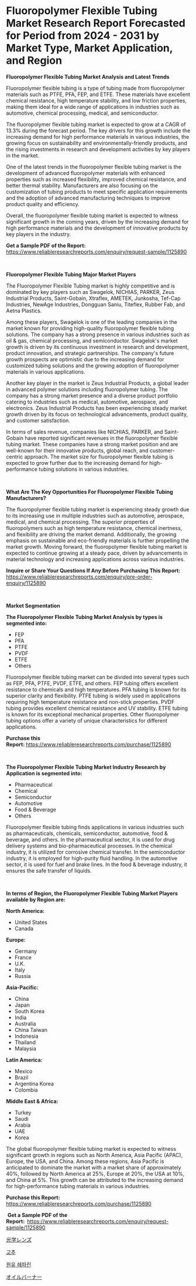 <p><h1>Fluoropolymer Flexible Tubing Market Research Report Forecasted for Period from 2024 -  2031 by Market Type, Market Application, and Region</h1></p><p><strong>Fluoropolymer Flexible Tubing Market Analysis and Latest Trends</strong></p>
<p><p>Fluoropolymer flexible tubing is a type of tubing made from fluoropolymer materials such as PTFE, PFA, FEP, and ETFE. These materials have excellent chemical resistance, high temperature stability, and low friction properties, making them ideal for a wide range of applications in industries such as automotive, chemical processing, medical, and semiconductor.</p><p>The fluoropolymer flexible tubing market is expected to grow at a CAGR of 13.3% during the forecast period. The key drivers for this growth include the increasing demand for high performance materials in various industries, the growing focus on sustainability and environmentally-friendly products, and the rising investments in research and development activities by key players in the market.</p><p>One of the latest trends in the fluoropolymer flexible tubing market is the development of advanced fluoropolymer materials with enhanced properties such as increased flexibility, improved chemical resistance, and better thermal stability. Manufacturers are also focusing on the customization of tubing products to meet specific application requirements and the adoption of advanced manufacturing techniques to improve product quality and efficiency.</p><p>Overall, the fluoropolymer flexible tubing market is expected to witness significant growth in the coming years, driven by the increasing demand for high performance materials and the development of innovative products by key players in the industry.</p></p>
<p><strong>Get a Sample PDF of the Report:&nbsp;</strong> <a href="https://www.reliableresearchreports.com/enquiry/request-sample/1125890">https://www.reliableresearchreports.com/enquiry/request-sample/1125890</a></p>
<p>&nbsp;</p>
<p><strong>Fluoropolymer Flexible Tubing Major Market Players</strong></p>
<p><p>The Fluoropolymer Flexible Tubing market is highly competitive and is dominated by key players such as Swagelok, NICHIAS, PARKER, Zeus Industrial Products, Saint-Gobain, Xtraflex, AMETEK, Junkosha, Tef-Cap Industries, NewAge Industries, Dongguan Saniu, Titeflex, Rubber Fab, and Aetna Plastics. </p><p>Among these players, Swagelok is one of the leading companies in the market known for providing high-quality fluoropolymer flexible tubing solutions. The company has a strong presence in various industries such as oil & gas, chemical processing, and semiconductor. Swagelok's market growth is driven by its continuous investment in research and development, product innovation, and strategic partnerships. The company's future growth prospects are optimistic due to the increasing demand for customized tubing solutions and the growing adoption of fluoropolymer materials in various applications.</p><p>Another key player in the market is Zeus Industrial Products, a global leader in advanced polymer solutions including fluoropolymer tubing. The company has a strong market presence and a diverse product portfolio catering to industries such as medical, automotive, aerospace, and electronics. Zeus Industrial Products has been experiencing steady market growth driven by its focus on technological advancements, product quality, and customer satisfaction.</p><p>In terms of sales revenue, companies like NICHIAS, PARKER, and Saint-Gobain have reported significant revenues in the fluoropolymer flexible tubing market. These companies have a strong market position and are well-known for their innovative products, global reach, and customer-centric approach. The market size for fluoropolymer flexible tubing is expected to grow further due to the increasing demand for high-performance tubing solutions in various industries.</p></p>
<p>&nbsp;</p>
<p><strong>What Are The Key Opportunities For Fluoropolymer Flexible Tubing Manufacturers?</strong></p>
<p><p>The fluoropolymer flexible tubing market is experiencing steady growth due to its increasing use in multiple industries such as automotive, aerospace, medical, and chemical processing. The superior properties of fluoropolymers such as high temperature resistance, chemical inertness, and flexibility are driving the market demand. Additionally, the growing emphasis on sustainable and eco-friendly materials is further propelling the market growth. Moving forward, the fluoropolymer flexible tubing market is expected to continue growing at a steady pace, driven by advancements in material technology and increasing applications across various industries.</p></p>
<p><strong>Inquire or Share Your Questions If Any Before Purchasing This Report:</strong> <a href="https://www.reliableresearchreports.com/enquiry/pre-order-enquiry/1125890">https://www.reliableresearchreports.com/enquiry/pre-order-enquiry/1125890</a></p>
<p>&nbsp;</p>
<p><strong>Market Segmentation</strong></p>
<p><strong>The Fluoropolymer Flexible Tubing Market Analysis by types is segmented into:</strong></p>
<p><ul><li>FEP</li><li>PFA</li><li>PTFE</li><li>PVDF</li><li>ETFE</li><li>Others</li></ul></p>
<p><p>Fluoropolymer flexible tubing market can be divided into several types such as FEP, PFA, PTFE, PVDF, ETFE, and others. FEP tubing offers excellent resistance to chemicals and high temperatures. PFA tubing is known for its superior clarity and flexibility. PTFE tubing is widely used in applications requiring high temperature resistance and non-stick properties. PVDF tubing provides excellent chemical resistance and UV stability. ETFE tubing is known for its exceptional mechanical properties. Other fluoropolymer tubing options offer a variety of unique characteristics for different applications.</p></p>
<p><strong>Purchase this Report:&nbsp;</strong><a href="https://www.reliableresearchreports.com/purchase/1125890">https://www.reliableresearchreports.com/purchase/1125890</a></p>
<p>&nbsp;</p>
<p><strong>The Fluoropolymer Flexible Tubing Market Industry Research by Application is segmented into:</strong></p>
<p><ul><li>Pharmaceutical</li><li>Chemical</li><li>Semiconductor</li><li>Automotive</li><li>Food & Beverage</li><li>Others</li></ul></p>
<p><p>Fluoropolymer flexible tubing finds applications in various industries such as pharmaceuticals, chemicals, semiconductor, automotive, food & beverage, and others. In the pharmaceutical sector, it is used for drug delivery systems and bio-pharmaceutical processes. In the chemical industry, it is utilized for corrosive chemical transfer. In the semiconductor industry, it is employed for high-purity fluid handling. In the automotive sector, it is used for fuel and brake lines. In the food & beverage industry, it ensures the safe transfer of liquids.</p></p>
<p>&nbsp;</p>
<p><strong>In terms of Region, the Fluoropolymer Flexible Tubing Market Players available by Region are:</strong></p>
<p>
    <p> <strong> North America: </strong>
        <ul>
            <li>United States</li>
            <li>Canada</li>
        </ul>
        </p> 
    <p> <strong> Europe: </strong>
        <ul>
            <li>Germany</li>
            <li>France</li>
            <li>U.K.</li>
            <li>Italy</li>
            <li>Russia</li>
        </ul>
        </p> 
    <p> <strong> Asia-Pacific: </strong>
        <ul>
            <li>China</li>
            <li>Japan</li>
            <li>South Korea</li>
            <li>India</li>
            <li>Australia</li>
            <li>China Taiwan</li>
            <li>Indonesia</li>
            <li>Thailand</li>
            <li>Malaysia</li>
        </ul>
        </p> 
    <p> <strong> Latin America: </strong>
        <ul>
            <li>Mexico</li>
            <li>Brazil</li>
            <li>Argentina Korea</li>
            <li>Colombia</li>
        </ul>
        </p> 
    <p> <strong> Middle East & Africa: </strong>
        <ul>
            <li>Turkey</li>
            <li>Saudi</li>
            <li>Arabia</li>
            <li>UAE</li>
            <li>Korea</li>
        </ul>
    </p>
    </p>
<p><p>The global fluoropolymer flexible tubing market is expected to witness significant growth in regions such as North America, Asia Pacific (APAC), Europe, the USA, and China. Among these regions, Asia Pacific is anticipated to dominate the market with a market share of approximately 40%, followed by North America at 25%, Europe at 20%, the USA at 10%, and China at 5%. This growth can be attributed to the increasing demand for high-performance tubing materials in various industries.</p></p>
<p><strong>Purchase this Report: </strong><a href="https://www.reliableresearchreports.com/purchase/1125890">https://www.reliableresearchreports.com/purchase/1125890</a></p>
<p>&nbsp;<strong>Get a Sample PDF of the Report:&nbsp;&nbsp;</strong><a href="https://www.reliableresearchreports.com/enquiry/request-sample/1125890">https://www.reliableresearchreports.com/enquiry/request-sample/1125890</a></p>
<p><strong></strong></p>
<p><p><a href="https://medium.com/@desekay3566/%E7%9C%BC%E7%A7%91%E3%83%AC%E3%83%B3%E3%82%BA%E5%B8%82%E5%A0%B4-2031%E5%B9%B4%E3%81%BE%E3%81%A7%E3%81%AE%E5%8B%95%E5%90%91-%E4%BA%88%E6%B8%AC-%E7%AB%B6%E5%90%88%E5%88%86%E6%9E%90-60d70cbe2f46">光学レンズ</a></p><p><a href="https://medium.com/@adonispellea2022/%EC%B9%B4%ED%94%84%EC%8B%9C%EC%BF%B0-%EC%8B%9C%EC%9E%A5-%EC%A0%90%EC%9C%A0%EC%9C%A8-%EB%B3%80%ED%99%94-%EB%B0%8F-%EC%8B%9C%EC%9E%A5-%EC%84%B1%EC%9E%A5-%EB%8F%99%ED%96%A5-2024-2031%EB%85%84-03bd1727ef27">고추</a></p><p><a href="https://medium.com/@adonispellea2022/%ED%81%AC%EB%A3%A8%EB%93%9C-%ED%97%A4%ED%8C%8C%EB%A6%B0-%EC%8B%9C%EC%9E%A5-%EA%B7%9C%EB%AA%A8-%EC%8B%9C%EC%9E%A5-%EC%A0%84%EB%A7%9D-%EB%B0%8F-%EC%8B%9C%EC%9E%A5-%EC%98%88%EC%B8%A1-2024%EB%85%84%EB%B6%80%ED%84%B0-2031%EB%85%84-f891e17aa153">원유 헤파린</a></p><p><a href="https://medium.com/@desekay3566/%E3%82%AA%E3%82%A4%E3%83%AB%E3%83%90%E3%83%BC%E3%83%8A%E3%83%BC%E5%B8%82%E5%A0%B4%E3%82%B7%E3%82%A7%E3%82%A2%E3%81%AE%E9%80%B2%E5%8C%96%E3%81%A8%E5%B8%82%E5%A0%B4%E6%88%90%E9%95%B7%E3%83%88%E3%83%AC%E3%83%B3%E3%83%892024%E5%B9%B4%E3%81%8B%E3%82%892031%E5%B9%B4%E3%81%BE%E3%81%A7-9f939b5c7321">オイルバーナー</a></p></p>